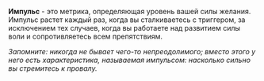 __Импульс__ - это метрика, определяющая уровень вашей силы желания. Импульс растет каждый раз, когда вы сталкиваетесь с триггером, за исключением тех случаев, когда вы работаете над развитием силы воли и сопротивляетесь всем препятствиям.

_Запомните: никогда не бывает чего-то непреодолимого; вместо этого у него есть характеристика, называемая импульсом: насколько сильно вы стремитесь к провалу._